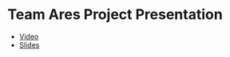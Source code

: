# Team Ares Project Presentation
- [Video](www.youtube.com)
- [Slides](https://docs.google.com/presentation/d/1KD6xPen8dQ5_jYQcOvftmwH-LipUY-eqBgKMy07E8k4/edit?usp=sharing)